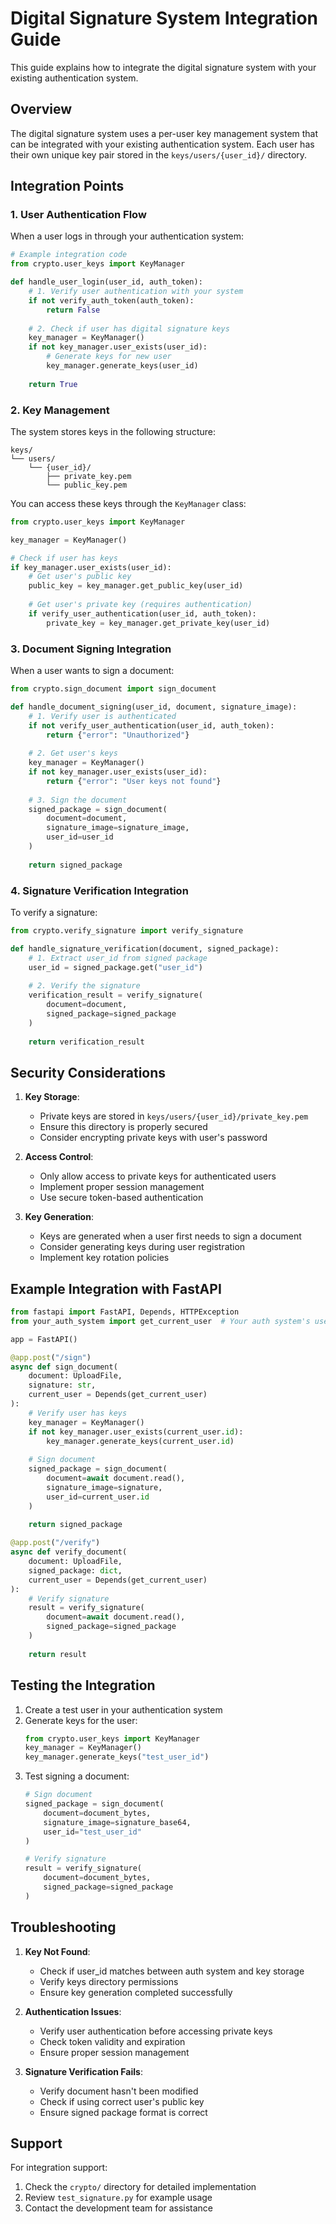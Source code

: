 # Digital Signature System Integration Guide

This guide explains how to integrate the digital signature system with your existing authentication system.

## Overview

The digital signature system uses a per-user key management system that can be integrated with your existing authentication system. Each user has their own unique key pair stored in the `keys/users/{user_id}/` directory.

## Integration Points

### 1. User Authentication Flow

When a user logs in through your authentication system:

```python
# Example integration code
from crypto.user_keys import KeyManager

def handle_user_login(user_id, auth_token):
    # 1. Verify user authentication with your system
    if not verify_auth_token(auth_token):
        return False
    
    # 2. Check if user has digital signature keys
    key_manager = KeyManager()
    if not key_manager.user_exists(user_id):
        # Generate keys for new user
        key_manager.generate_keys(user_id)
    
    return True
```

### 2. Key Management

The system stores keys in the following structure:
```
keys/
└── users/
    └── {user_id}/
        ├── private_key.pem
        └── public_key.pem
```

You can access these keys through the `KeyManager` class:

```python
from crypto.user_keys import KeyManager

key_manager = KeyManager()

# Check if user has keys
if key_manager.user_exists(user_id):
    # Get user's public key
    public_key = key_manager.get_public_key(user_id)
    
    # Get user's private key (requires authentication)
    if verify_user_authentication(user_id, auth_token):
        private_key = key_manager.get_private_key(user_id)
```

### 3. Document Signing Integration

When a user wants to sign a document:

```python
from crypto.sign_document import sign_document

def handle_document_signing(user_id, document, signature_image):
    # 1. Verify user is authenticated
    if not verify_user_authentication(user_id, auth_token):
        return {"error": "Unauthorized"}
    
    # 2. Get user's keys
    key_manager = KeyManager()
    if not key_manager.user_exists(user_id):
        return {"error": "User keys not found"}
    
    # 3. Sign the document
    signed_package = sign_document(
        document=document,
        signature_image=signature_image,
        user_id=user_id
    )
    
    return signed_package
```

### 4. Signature Verification Integration

To verify a signature:

```python
from crypto.verify_signature import verify_signature

def handle_signature_verification(document, signed_package):
    # 1. Extract user_id from signed package
    user_id = signed_package.get("user_id")
    
    # 2. Verify the signature
    verification_result = verify_signature(
        document=document,
        signed_package=signed_package
    )
    
    return verification_result
```

## Security Considerations

1. **Key Storage**:
   - Private keys are stored in `keys/users/{user_id}/private_key.pem`
   - Ensure this directory is properly secured
   - Consider encrypting private keys with user's password

2. **Access Control**:
   - Only allow access to private keys for authenticated users
   - Implement proper session management
   - Use secure token-based authentication

3. **Key Generation**:
   - Keys are generated when a user first needs to sign a document
   - Consider generating keys during user registration
   - Implement key rotation policies

## Example Integration with FastAPI

```python
from fastapi import FastAPI, Depends, HTTPException
from your_auth_system import get_current_user  # Your auth system's user verification

app = FastAPI()

@app.post("/sign")
async def sign_document(
    document: UploadFile,
    signature: str,
    current_user = Depends(get_current_user)
):
    # Verify user has keys
    key_manager = KeyManager()
    if not key_manager.user_exists(current_user.id):
        key_manager.generate_keys(current_user.id)
    
    # Sign document
    signed_package = sign_document(
        document=await document.read(),
        signature_image=signature,
        user_id=current_user.id
    )
    
    return signed_package

@app.post("/verify")
async def verify_document(
    document: UploadFile,
    signed_package: dict,
    current_user = Depends(get_current_user)
):
    # Verify signature
    result = verify_signature(
        document=await document.read(),
        signed_package=signed_package
    )
    
    return result
```

## Testing the Integration

1. Create a test user in your authentication system
2. Generate keys for the user:
   ```python
   from crypto.user_keys import KeyManager
   key_manager = KeyManager()
   key_manager.generate_keys("test_user_id")
   ```
3. Test signing a document:
   ```python
   # Sign document
   signed_package = sign_document(
       document=document_bytes,
       signature_image=signature_base64,
       user_id="test_user_id"
   )
   
   # Verify signature
   result = verify_signature(
       document=document_bytes,
       signed_package=signed_package
   )
   ```

## Troubleshooting

1. **Key Not Found**:
   - Check if user_id matches between auth system and key storage
   - Verify keys directory permissions
   - Ensure key generation completed successfully

2. **Authentication Issues**:
   - Verify user authentication before accessing private keys
   - Check token validity and expiration
   - Ensure proper session management

3. **Signature Verification Fails**:
   - Verify document hasn't been modified
   - Check if using correct user's public key
   - Ensure signed package format is correct

## Support

For integration support:
1. Check the `crypto/` directory for detailed implementation
2. Review `test_signature.py` for example usage
3. Contact the development team for assistance 